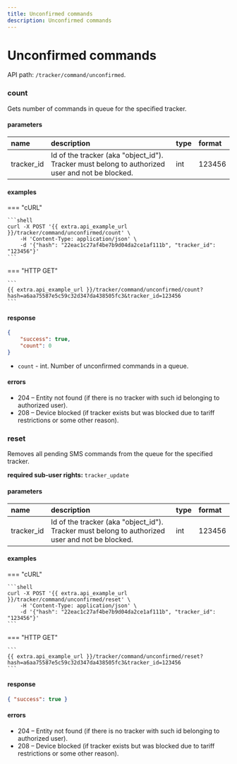```yaml
---
title: Unconfirmed commands
description: Unconfirmed commands
---
```


# Unconfirmed commands

API path: `/tracker/command/unconfirmed`.

### count

Gets number of commands in queue for the specified tracker.

#### parameters

| name | description | type| format|
| :------ | :------ | :----- | :------ |
| tracker_id | Id of the tracker (aka "object_id"). Tracker must belong to authorized user and not be blocked. | int | 123456 |

#### examples

=== "cURL"

    ```shell
    curl -X POST '{{ extra.api_example_url }}/tracker/command/unconfirmed/count' \
        -H 'Content-Type: application/json' \ 
        -d '{"hash": "22eac1c27af4be7b9d04da2ce1af111b", "tracker_id": "123456"}'
    ```

=== "HTTP GET"

    ```
    {{ extra.api_example_url }}/tracker/command/unconfirmed/count?hash=a6aa75587e5c59c32d347da438505fc3&tracker_id=123456
    ```

#### response

```json
{
    "success": true,
    "count": 0
}
```

* `count` - int. Number of unconfirmed commands in a queue.

#### errors

* 204 – Entity not found (if there is no tracker with such id belonging to authorized user).
* 208 – Device blocked (if tracker exists but was blocked due to tariff restrictions or some other reason).

### reset

Removes all pending SMS commands from the queue for the specified tracker.

**required sub-user rights:** `tracker_update`

#### parameters

| name | description | type| format|
| :------ | :------ | :----- | :------ |
| tracker_id | Id of the tracker (aka "object_id"). Tracker must belong to authorized user and not be blocked. | int | 123456 |

#### examples

=== "cURL"

    ```shell
    curl -X POST '{{ extra.api_example_url }}/tracker/command/unconfirmed/reset' \
        -H 'Content-Type: application/json' \ 
        -d '{"hash": "22eac1c27af4be7b9d04da2ce1af111b", "tracker_id": "123456"}'
    ```

=== "HTTP GET"

    ```
    {{ extra.api_example_url }}/tracker/command/unconfirmed/reset?hash=a6aa75587e5c59c32d347da438505fc3&tracker_id=123456
    ```

#### response

```json
{ "success": true }
```

#### errors
* 204 – Entity not found (if there is no tracker with such id belonging to authorized user).
* 208 – Device blocked (if tracker exists but was blocked due to tariff restrictions or some other reason).
